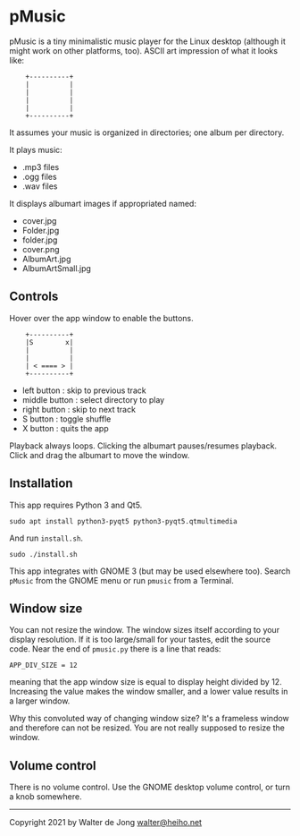 pMusic
======

pMusic is a tiny minimalistic music player for the Linux desktop
(although it might work on other platforms, too).
ASCII art impression of what it looks like:

        +----------+
        |          |
        |          |
        |          |
        |          |
        +----------+

It assumes your music is organized in directories; one album per directory.

It plays music:

- .mp3 files
- .ogg files
- .wav files

It displays albumart images if appropriated named:

- cover.jpg
- Folder.jpg
- folder.jpg
- cover.png
- AlbumArt.jpg
- AlbumArtSmall.jpg


Controls
--------
Hover over the app window to enable the buttons.

        +----------+
        |S        x|
        |          |
        |          |
        | < ==== > |
        +----------+

- left button : skip to previous track
- middle button : select directory to play
- right button : skip to next track
- S button : toggle shuffle
- X button : quits the app

Playback always loops.
Clicking the albumart pauses/resumes playback.
Click and drag the albumart to move the window.


Installation
------------
This app requires Python 3 and Qt5.

    sudo apt install python3-pyqt5 python3-pyqt5.qtmultimedia

And run `install.sh`.

    sudo ./install.sh

This app integrates with GNOME 3 (but may be used elsewhere too).
Search `pMusic` from the GNOME menu or run `pmusic` from a Terminal.


Window size
-----------
You can not resize the window. The window sizes itself according to
your display resolution. If it is too large/small for your tastes,
edit the source code. Near the end of `pmusic.py` there is a
line that reads:

    APP_DIV_SIZE = 12

meaning that the app window size is equal to display height divided by 12.
Increasing the value makes the window smaller, and a lower value results
in a larger window.

Why this convoluted way of changing window size? It's a frameless window
and therefore can not be resized. You are not really supposed to resize
the window.


Volume control
--------------
There is no volume control. Use the GNOME desktop volume control, or
turn a knob somewhere.



- - - 

Copyright 2021 by Walter de Jong <walter@heiho.net>

